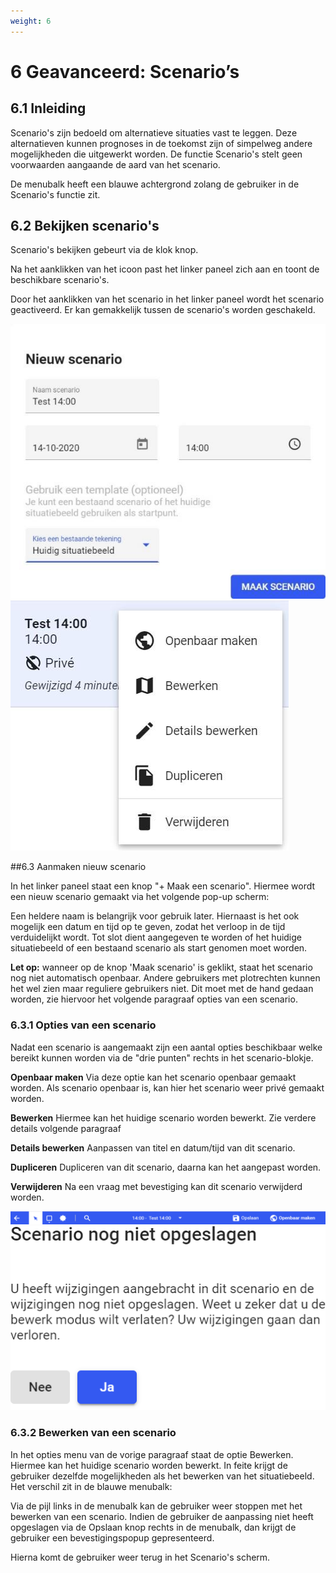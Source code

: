 ```yaml
---
weight: 6
---
```


# 6 Geavanceerd: Scenario’s
## 6.1  Inleiding 
Scenario's zijn bedoeld om alternatieve situaties vast te leggen. Deze alternatieven kunnen 
prognoses in de toekomst zijn of simpelweg andere mogelijkheden die uitgewerkt worden. 
De functie Scenario's stelt geen voorwaarden aangaande de aard van het scenario.  
 
De menubalk heeft een blauwe achtergrond zolang de gebruiker in de Scenario's functie zit. 
 
## 6.2 Bekijken scenario's 
Scenario's bekijken gebeurt via de klok knop. 
 
Na het aanklikken van het icoon past het linker paneel zich aan en 
toont de beschikbare scenario's. 
 
Door het aanklikken van het scenario in het linker paneel wordt 
het scenario geactiveerd. Er kan gemakkelijk tussen de scenario's 
worden geschakeld. 
 
![](images/lcms-plot-handleiding-35_2.jpg)  
![](images/lcms-plot-handleiding-35_3.jpg)  

##6.3 Aanmaken nieuw scenario

In het linker paneel staat een knop "+ Maak een 
scenario". Hiermee wordt een nieuw scenario 
gemaakt via het volgende pop-up scherm: 
 
Een heldere naam is belangrijk voor gebruik 
later. Hiernaast is het ook mogelijk een datum 
en tijd op te geven, zodat het verloop in de tijd 
verduidelijkt wordt. Tot slot dient aangegeven te 
worden of het huidige situatiebeeld of een 
bestaand scenario als start genomen moet 
worden. 
 
**Let op:** wanneer op de knop 'Maak scenario' is 
geklikt, staat het scenario nog niet automatisch openbaar. Andere gebruikers met 
plotrechten kunnen het wel zien maar reguliere gebruikers niet. Dit moet met de hand 
gedaan worden, zie hiervoor het volgende paragraaf opties van een scenario. 
 
### 6.3.1 Opties van een scenario

Nadat een scenario is aangemaakt zijn een aantal opties beschikbaar welke bereikt kunnen 
worden via de "drie punten" rechts in het scenario-blokje. 
 
**Openbaar maken** 
Via deze optie kan het scenario openbaar gemaakt 
worden. Als scenario openbaar is, kan hier het 
scenario weer privé gemaakt worden. 
 
**Bewerken** 
Hiermee kan het huidige scenario worden bewerkt. 
Zie verdere details volgende paragraaf 
 
**Details bewerken** 
Aanpassen van titel en datum/tijd van dit scenario. 
 
**Dupliceren** 
Dupliceren van dit scenario, daarna kan het aangepast worden. 
 
**Verwijderen** 
Na een vraag met bevestiging kan dit scenario verwijderd worden. 

![](images/lcms-plot-handleiding-36_2.png)  
![](images/lcms-plot-handleiding-36_3.png)  

### 6.3.2 Bewerken van een scenario

In het opties menu van de vorige paragraaf staat de optie Bewerken. Hiermee kan het 
huidige scenario worden bewerkt. In feite krijgt de gebruiker dezelfde mogelijkheden als het 
bewerken van het situatiebeeld. Het verschil zit in de blauwe menubalk: 
 
Via de pijl links in de menubalk kan de gebruiker 
weer stoppen met het bewerken van een scenario. 
Indien de gebruiker de aanpassing niet heeft 
opgeslagen via de Opslaan knop rechts in de 
menubalk, dan krijgt de gebruiker een 
bevestigingspopup gepresenteerd. 
 
Hierna komt de gebruiker weer terug in het 
Scenario's scherm. 
